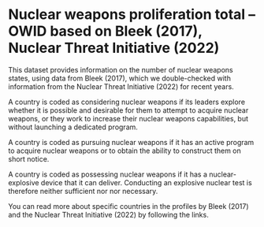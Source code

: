# Nuclear weapons proliferation total – OWID based on Bleek (2017), Nuclear Threat Initiative (2022)

This dataset provides information on the number of nuclear weapons states, using data from Bleek (2017), which we double-checked with information from the Nuclear Threat Initiative (2022) for recent years.

A country is coded as considering nuclear weapons if its leaders explore whether it is possible and desirable for them to attempt to acquire nuclear weapons, or they work to increase their nuclear weapons capabilities, but without launching a dedicated program.

A country is coded as pursuing nuclear weapons if it has an active program to acquire nuclear weapons or to obtain the ability to construct them on short notice.

A country is coded as possessing nuclear weapons if it has a nuclear-explosive device that it can deliver. Conducting an explosive nuclear test is therefore neither sufficient nor nor necessary.

You can read more about specific countries in the profiles by Bleek (2017) and the Nuclear Threat Initiative (2022) by following the links.